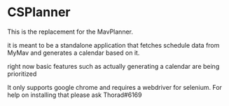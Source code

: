 # CSPlanner

This is the replacement for the MavPlanner.

it is meant to be a standalone application that fetches schedule data from MyMav and generates a calendar based on it.

right now basic features such as actually generating a calendar are being prioritized

It only supports google chrome and requires a webdriver for selenium. For help on installing that please ask Thorad#6169
